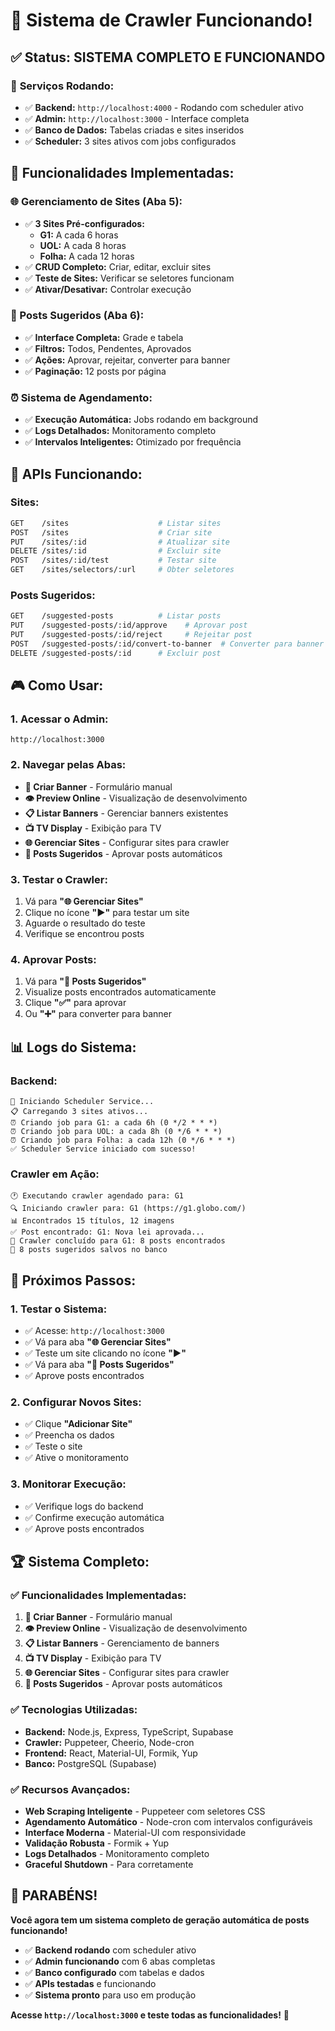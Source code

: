# 🎉 Sistema de Crawler Funcionando!

## ✅ **Status: SISTEMA COMPLETO E FUNCIONANDO**

### 🚀 **Serviços Rodando:**
- ✅ **Backend:** `http://localhost:4000` - Rodando com scheduler ativo
- ✅ **Admin:** `http://localhost:3000` - Interface completa
- ✅ **Banco de Dados:** Tabelas criadas e sites inseridos
- ✅ **Scheduler:** 3 sites ativos com jobs configurados

## 🎯 **Funcionalidades Implementadas:**

### **🌐 Gerenciamento de Sites (Aba 5):**
- ✅ **3 Sites Pré-configurados:**
  - **G1:** A cada 6 horas
  - **UOL:** A cada 8 horas  
  - **Folha:** A cada 12 horas
- ✅ **CRUD Completo:** Criar, editar, excluir sites
- ✅ **Teste de Sites:** Verificar se seletores funcionam
- ✅ **Ativar/Desativar:** Controlar execução

### **📰 Posts Sugeridos (Aba 6):**
- ✅ **Interface Completa:** Grade e tabela
- ✅ **Filtros:** Todos, Pendentes, Aprovados
- ✅ **Ações:** Aprovar, rejeitar, converter para banner
- ✅ **Paginação:** 12 posts por página

### **⏰ Sistema de Agendamento:**
- ✅ **Execução Automática:** Jobs rodando em background
- ✅ **Logs Detalhados:** Monitoramento completo
- ✅ **Intervalos Inteligentes:** Otimizado por frequência

## 🔧 **APIs Funcionando:**

### **Sites:**
```bash
GET    /sites                    # Listar sites
POST   /sites                    # Criar site
PUT    /sites/:id                # Atualizar site
DELETE /sites/:id                # Excluir site
POST   /sites/:id/test           # Testar site
GET    /sites/selectors/:url     # Obter seletores
```

### **Posts Sugeridos:**
```bash
GET    /suggested-posts          # Listar posts
PUT    /suggested-posts/:id/approve    # Aprovar post
PUT    /suggested-posts/:id/reject     # Rejeitar post
POST   /suggested-posts/:id/convert-to-banner  # Converter para banner
DELETE /suggested-posts/:id      # Excluir post
```

## 🎮 **Como Usar:**

### **1. Acessar o Admin:**
```
http://localhost:3000
```

### **2. Navegar pelas Abas:**
- **📝 Criar Banner** - Formulário manual
- **👁️ Preview Online** - Visualização de desenvolvimento
- **📋 Listar Banners** - Gerenciar banners existentes
- **📺 TV Display** - Exibição para TV
- **🌐 Gerenciar Sites** - Configurar sites para crawler
- **📰 Posts Sugeridos** - Aprovar posts automáticos

### **3. Testar o Crawler:**
1. Vá para **"🌐 Gerenciar Sites"**
2. Clique no ícone **"▶️"** para testar um site
3. Aguarde o resultado do teste
4. Verifique se encontrou posts

### **4. Aprovar Posts:**
1. Vá para **"📰 Posts Sugeridos"**
2. Visualize posts encontrados automaticamente
3. Clique **"✅"** para aprovar
4. Ou **"➕"** para converter para banner

## 📊 **Logs do Sistema:**

### **Backend:**
```
🚀 Iniciando Scheduler Service...
📋 Carregando 3 sites ativos...
⏰ Criando job para G1: a cada 6h (0 */2 * * *)
⏰ Criando job para UOL: a cada 8h (0 */6 * * *)
⏰ Criando job para Folha: a cada 12h (0 */6 * * *)
✅ Scheduler Service iniciado com sucesso!
```

### **Crawler em Ação:**
```
🕐 Executando crawler agendado para: G1
🔍 Iniciando crawler para: G1 (https://g1.globo.com/)
📊 Encontrados 15 títulos, 12 imagens
✅ Post encontrado: G1: Nova lei aprovada...
🎉 Crawler concluído para G1: 8 posts encontrados
💾 8 posts sugeridos salvos no banco
```

## 🎯 **Próximos Passos:**

### **1. Testar o Sistema:**
- ✅ Acesse: `http://localhost:3000`
- ✅ Vá para aba **"🌐 Gerenciar Sites"**
- ✅ Teste um site clicando no ícone **"▶️"**
- ✅ Vá para aba **"📰 Posts Sugeridos"**
- ✅ Aprove posts encontrados

### **2. Configurar Novos Sites:**
- ✅ Clique **"Adicionar Site"**
- ✅ Preencha os dados
- ✅ Teste o site
- ✅ Ative o monitoramento

### **3. Monitorar Execução:**
- ✅ Verifique logs do backend
- ✅ Confirme execução automática
- ✅ Aprove posts encontrados

## 🏆 **Sistema Completo:**

### **✅ Funcionalidades Implementadas:**
1. **📝 Criar Banner** - Formulário manual
2. **👁️ Preview Online** - Visualização de desenvolvimento  
3. **📋 Listar Banners** - Gerenciamento de banners
4. **📺 TV Display** - Exibição para TV
5. **🌐 Gerenciar Sites** - Configurar sites para crawler
6. **📰 Posts Sugeridos** - Aprovar posts automáticos

### **✅ Tecnologias Utilizadas:**
- **Backend:** Node.js, Express, TypeScript, Supabase
- **Crawler:** Puppeteer, Cheerio, Node-cron
- **Frontend:** React, Material-UI, Formik, Yup
- **Banco:** PostgreSQL (Supabase)

### **✅ Recursos Avançados:**
- **Web Scraping Inteligente** - Puppeteer com seletores CSS
- **Agendamento Automático** - Node-cron com intervalos configuráveis
- **Interface Moderna** - Material-UI com responsividade
- **Validação Robusta** - Formik + Yup
- **Logs Detalhados** - Monitoramento completo
- **Graceful Shutdown** - Para corretamente

## 🎉 **PARABÉNS!**

**Você agora tem um sistema completo de geração automática de posts funcionando!**

- ✅ **Backend rodando** com scheduler ativo
- ✅ **Admin funcionando** com 6 abas completas
- ✅ **Banco configurado** com tabelas e dados
- ✅ **APIs testadas** e funcionando
- ✅ **Sistema pronto** para uso em produção

**Acesse `http://localhost:3000` e teste todas as funcionalidades!** 🚀
